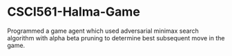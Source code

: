 # CSCI561-Halma-Game
Programmed a game agent which used adversarial minimax search algorithm with alpha beta pruning to determine best subsequent move in the game.
